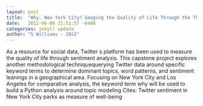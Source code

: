 ```yaml
---
layout: post
title:  "Why, New York City? Gauging the Quality of Life Through the Thoughts of Tweeters"
date:   2022-06-06 21:51:57 -0400
categories: jekyll update
author: "S Williams - 2022"
---
```

As a resource for social data, Twitter s platform has been used to measure the quality of life through sentiment analysis. This capstone project explores another methodological techniquequerying Twitter data around specific keyword terms to determine dominant topics, word patterns, and sentiment leanings in a geographical area. Focusing on New York City and Los Angeles for comparative analysis, the keyword term why will be used to build a Python analysis around topic modeling  Cites: Twitter sentiment in New York City parks as measure of well-being